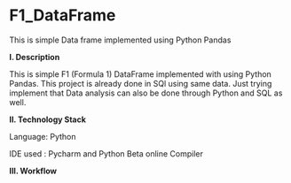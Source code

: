 # F1_DataFrame
This is simple Data frame implemented using Python Pandas


**I. Description**

This is simple F1 (Formula 1) DataFrame implemented with using Python Pandas. This project is already done in SQl using same data. 
Just trying implement that Data analysis can also be done through Python and SQL as well.

**II. Technology Stack**

Language: Python

IDE used : Pycharm and Python Beta online Compiler

**III. Workflow**
